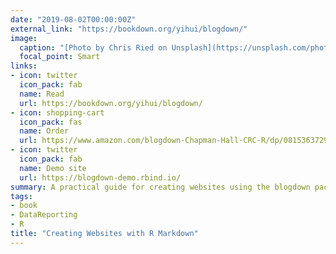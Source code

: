 ```yaml
---
date: "2019-08-02T00:00:00Z"
external_link: "https://bookdown.org/yihui/blogdown/"
image:
  caption: "[Photo by Chris Ried on Unsplash](https://unsplash.com/photos/ieic5Tq8YMk)"
  focal_point: Smart
links:
- icon: twitter
  icon_pack: fab
  name: Read
  url: https://bookdown.org/yihui/blogdown/
- icon: shopping-cart
  icon_pack: fas
  name: Order
  url: https://www.amazon.com/blogdown-Chapman-Hall-CRC-R/dp/0815363729
- icon: twitter
  icon_pack: fab
  name: Demo site
  url: https://blogdown-demo.rbind.io/
summary: A practical guide for creating websites using the blogdown package in R
tags:
- book
- DataReporting
- R
title: "Creating Websites with R Markdown"
---
```


